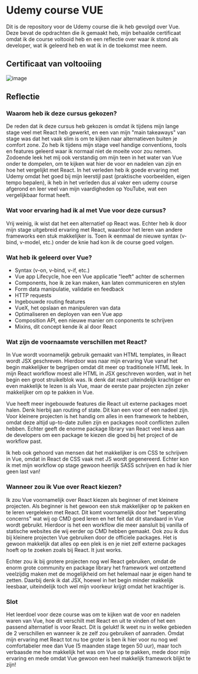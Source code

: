 # Udemy course VUE

Dit is de repository voor de Udemy course die ik heb gevolgd over Vue. Deze bevat de opdrachten die ik gemaakt heb, mijn behaalde certificaat omdat ik de course voltooid heb en een reflectie over waar ik stond als developer, wat ik geleerd heb en wat ik in de toekomst mee neem.

## Certificaat van voltooiing

![image](https://user-images.githubusercontent.com/43436118/112456127-b947de00-8d5a-11eb-8a6a-78f8f7d0b2a2.png)

## Reflectie

### Waarom heb ik deze cursus gekozen?
De reden dat ik deze cursus heb gekozen is omdat ik tijdens mijn lange stage veel met React heb gewerkt, en een van mijn "main takeaways" van stage was dat het vaak slim is om te kijken naar alternatieven buiten je comfort zone. Zo heb ik tijdens mijn stage veel handige conventions, tools en features geleerd waar ik normaal niet de moeite voor zou nemen. Zodoende leek het mij ook verstandig om mijn teen in het water van Vue onder te dompelen, om te kijken wat hier de voor en nadelen van zijn en hoe het vergelijkt met React. In het verleden heb ik goede ervaring met Udemy omdat het goed bij mijn leerstijl past (praktische voorbeelden, eigen tempo bepalen), ik heb in het verleden dus al vaker een udemy course afgerond en leer veel van mijn vaardigheden op YouTube, wat een vergelijkbaar format heeft.

### Wat voor ervaring had ik al met Vue voor deze cursus?
Vrij weinig, ik wist dat het een alternatief op React was. Echter heb ik door mijn stage uitgebreid ervaring met React, waardoor het leren van andere frameworks een stuk makkelijker is. Toen ik eenmaal de nieuwe syntax (v-bind, v-model, etc.) onder de knie had kon ik de course goed volgen. 

### Wat heb ik geleerd over Vue?
* Syntax (v-on, v-bind, v-if, etc.)
* Vue app Lifecycle, hoe een Vue applicatie "leeft" achter de schermen
* Components, hoe ik ze kan maken, kan laten communiceren en stylen
* Form data manipulatie, validatie en feedback
* HTTP requests
* Ingebouwde routing features
* VueX, het opslaan en manipuleren van data
* Optimaliseren en deployen van een Vue app
* Composition API, een nieuwe manier om conponents te schrijven
* Mixins, dit concept kende ik al door React

### Wat zijn de voornaamste verschillen met React?
In Vue wordt voornamelijk gebruik gemaakt van HTML templates, in React wordt JSX geschreven. Hierdoor was naar mijn ervaring Vue vanaf het begin makkelijker te begrijpen omdat dit meer op traditionele HTML leek. In mijn React workflow moest alle HTML in JSX geschreven worden, wat in het begin een groot struikelblok was. Ik denk dat react uiteindelijk krachtiger en even makkelijk te lezen is als Vue, maar de eerste paar projecten zijn zeker makkelijker om op te pakken in Vue.

Vue heeft meer ingebouwde features die React uit externe packages moet halen. Denk hierbij aan routing of state. Dit kan een voor of een nadeel zijn. Voor kleinere projecten is het handig om alles in een framework te hebben, omdat deze altijd up-to-date zullen zijn en packages nooit conflicten zullen hebben. Echter geeft de enorme package library van React veel keus aan de developers om een package te kiezen die goed bij het project of de workflow past.

Ik heb ook gehoord van mensen dat het makkelijker is om CSS te schrijven in Vue, omdat in React de CSS vaak met JS wordt gegenereerd. Echter kon ik met mijn workflow op stage gewoon heerlijk SASS schrijven en had ik hier geen last van!

### Wanneer zou ik Vue over React kiezen?
Ik zou Vue voornamelijk over React kiezen als beginner of met kleinere projecten. Als beginner is het gewoon een stuk makkelijker op te pakken en te leren vergeleken met React. Dit komt voornamelijk door het "seperating concerns" wat wij op CMD goed leren en het feit dat dit standaard in Vue wordt gebruikt. Hierdoor is het een workflow die meer aansluit bij vanilla of statische websites die wij eerder op CMD hebben gemaakt. Ook zou ik dus bij kleinere projecten Vue gebruiken door de officiele packages. Het is gewoon makkelijk dat alles op een plek is en je niet zelf externe packages hoeft op te zoeken zoals bij React. It just works.

Echter zou ik bij grotere projecten nog wel React gebruiken, omdat de enorm grote community en package library het framework wel ontzettend veelzijdig maken met de mogelijkheid om het helemaal naar je eigen hand te zetten. Daarbij denk ik dat JSX, hoewel  in het begin minder makkelijk leesbaar, uiteindelijk toch wel mijn voorkeur krijgt omdat het krachtiger is.

### Slot
Het leerdoel voor deze course was om te kijken wat de voor en nadelen waren van Vue, hoe dit verschilt met React en uit te vinden of het een passend alternatief is voor React. Dit is gelukt! Ik weet nu in welke gebieden de 2 verschillen en wanneer ik ze zelf zou gebruiken of aanraden. Omdat mijn ervaring met React tot nu toe groter is ben ik hier voor nu nog wel comfortabeler mee dan Vue (5 maanden stage tegen 50 uur), maar toch verbaasde me hoe makkelijk het was om Vue op te pakken, mede door mijn ervaring en mede omdat Vue gewoon een heel makkelijk framework blijkt te zijn!
